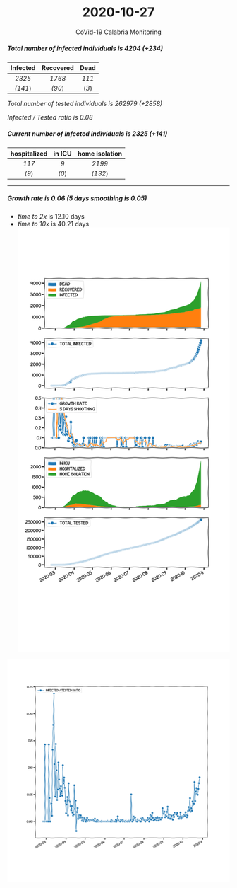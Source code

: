 <div align='center'>

# 2020-10-27
CoVid-19 Calabria Monitoring
</div>

##### Total number of infected individuals is 4204 (+234)
Infected | Recovered | Dead
:---: | :---: | :---:
*2325* | *1768* | *111*
*(141*) | *(90*) | (*3*)

*Total number of tested individuals is 262979 (+2858)*

*Infected / Tested ratio is 0.08*
##### Current number of infected individuals is 2325 (+141)
hospitalized | in ICU | home isolation
:---: | :---: | :---:
*117* |*9* |*2199*
*(9*) |*(0*) |*(132*)
***
##### Growth rate is 0.06 (5 days smoothing is 0.05)
- *time to 2x* is 12.10 days
- *time to 10x* is 40.21 days
![stats][stats]

![infected_normalized][infected_normalized]

[stats]: stats_Calabria.png
[infected_normalized]: infected_normalized_Calabria.png
